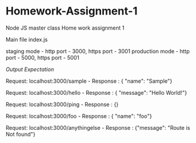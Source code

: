 # Homework-Assignment-1
Node JS master class Home work assignment 1

Main file 
index.js

staging mode - http port - 3000, https port - 3001
production mode - http port - 5000, https port - 5001

*Output Expectation*

Request: localhost:3000/sample - 
Response : { "name": "Sample"}

Request: localhost:3000/hello - 
Response : { "message": "Hello World!"}

Request: localhost:3000/ping - 
Response : {}

Request: localhost:3000/foo - 
Response : { "name": "foo"}

Request: localhost:3000/anythingelse - 
Response : {"message": "Route is Not found"}
